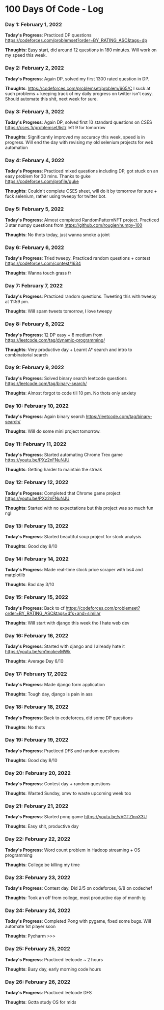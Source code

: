 # 100 Days Of Code - Log

### Day 1: February 1, 2022

**Today's Progress**: Practiced DP questions https://codeforces.com/problemset?order=BY_RATING_ASC&tags=dp

**Thoughts:** Easy start, did around 12 questions in 180 minutes. Will work on my speed this week.

### Day 2: February 2, 2022

**Today's Progress**: Again DP, solved my first 1300 rated question in DP. 

**Thoughts**: https://codeforces.com/problemset/problem/665/C I suck at such problems + keeping track of my daily progress on twitter isn't easy. Should automate this shit, next week for sure. 

### Day 3: February 3, 2022

**Today's Progress**: Again DP, solved first 10 standard questions on CSES https://cses.fi/problemset/list/ left 9 for tomorrow

**Thoughts**: Significantly improved my accuracy this week, speed is in progress. Will end the day with revising my old selenium projects for web automation 

### Day 4: February 4, 2022

**Today's Progress**: Practiced mixed questions including DP, got stuck on an easy problem for 30 mins. Thanks to guke https://codeforces.com/profile/guke

**Thoughts**: Couldn't complete CSES sheet, will do it by tomorrow for sure + fuck selenium, rather using tweepy for twitter bot. 

### Day 5: February 5, 2022

**Today's Progress**: Almost completed RandomPatternNFT project. Practiced 3 star numpy questions from https://github.com/rougier/numpy-100

**Thoughts**: No thots today, just wanna smoke a joint

### Day 6: February 6, 2022

**Today's Progress**: Tried tweepy. Practiced random questions + contest https://codeforces.com/contest/1634

**Thoughts**: Wanna touch grass fr

### Day 7: February 7, 2022

**Today's Progress**: Practiced random questions. Tweeting this with tweepy at 11:59 pm.

**Thoughts**: Will spam tweets tomorrow, I love tweepy 

### Day 8: February 8, 2022

**Today's Progress**: 12 DP easy + 8 medium from https://leetcode.com/tag/dynamic-programming/

**Thoughts**: Very productive day + Learnt A* search and intro to combinatorial search

### Day 9: February 9, 2022

**Today's Progress**: Solved binary search leetcode questions https://leetcode.com/tag/binary-search/

**Thoughts**: Almost forgot to code till 10 pm. No thots only anxiety

### Day 10: February 10, 2022

**Today's Progress**: Again binary search https://leetcode.com/tag/binary-search/

**Thoughts**: Will do some mini project tomorrow.

### Day 11: February 11, 2022

**Today's Progress**: Started automating Chrome Trex game https://youtu.be/PXz2nFNuNJU

**Thoughts**: Getting harder to maintain the streak

### Day 12: February 12, 2022

**Today's Progress**: Completed that Chrome game project https://youtu.be/PXz2nFNuNJU

**Thoughts**: Started with no expectations but this project was so much fun ngl

### Day 13: February 13, 2022

**Today's Progress**: Started beautiful soup project for stock analysis

**Thoughts**: Good day 8/10 

### Day 14: February 14, 2022

**Today's Progress**: Made real-time stock price scraper with bs4 and matplotlib

**Thoughts**: Bad day 3/10

### Day 15: February 15, 2022

**Today's Progress**: Back to cf https://codeforces.com/problemset?order=BY_RATING_ASC&tags=dfs+and+similar

**Thoughts**: Will start with django this week tho I hate web dev

### Day 16: February 16, 2022

**Today's Progress**: Started with django and I already hate it https://youtu.be/sm1mokevMWk

**Thoughts**: Average Day 6/10

### Day 17: February 17, 2022

**Today's Progress**: Made django form application

**Thoughts**: Tough day, django is pain in ass

### Day 18: February 18, 2022

**Today's Progress**: Back to codeforces, did some DP questions

**Thoughts**: No thots

### Day 19: February 19, 2022

**Today's Progress**: Practiced DFS and random questions

**Thoughts**: Good day 8/10 

### Day 20: February 20, 2022

**Today's Progress**: Contest day + random questions

**Thoughts**: Wasted Sunday, omw to waste upcoming week too

### Day 21: February 21, 2022

**Today's Progress**: Started pong game https://youtu.be/vVGTZlnnX3U

**Thoughts**: Easy shit, productive day

### Day 22: February 22, 2022

**Today's Progress**: Word count problem in Hadoop streaming + OS programming

**Thoughts**: College be killing my time

### Day 23: February 23, 2022

**Today's Progress**: Contest day. Did 2/5 on codeforces, 6/8 on codechef

**Thoughts**: Took an off from college, most productive day of month ig

### Day 24: February 24, 2022

**Today's Progress**: Completed Pong with pygame, fixed some bugs. Will automate 1st player soon

**Thoughts**: Pycharm >>>

### Day 25: February 25, 2022

**Today's Progress**: Practiced leetcode ~ 2 hours

**Thoughts**: Busy day, early morning code hours

### Day 26: February 26, 2022

**Today's Progress**: Practiced leetcode DFS

**Thoughts**: Gotta study OS for mids
